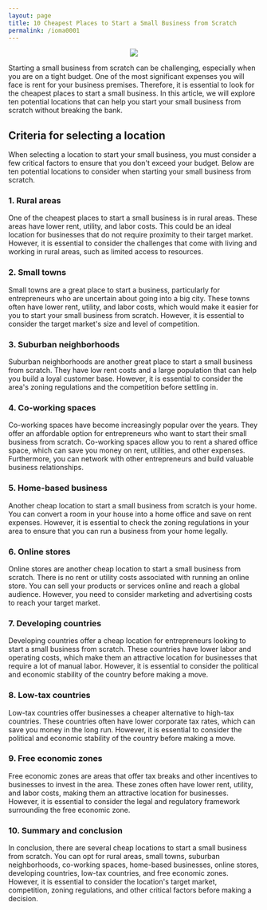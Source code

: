 ```yaml
---
layout: page
title: 10 Cheapest Places to Start a Small Business from Scratch
permalink: /ioma0001
---
```








<div class="separator" style="clear: both; text-align: center;"><a href="https://blogger.googleusercontent.com/img/b/R29vZ2xl/AVvXsEiBLgYR46ptB8hDwG3o47DFSvttZ5eHJJv1EeHY_1SL3yaNoYGGpAYbkjOiP7O9YDXwJzIF0TTJhrAKzLcshUstAe5SaLOI7bcpVsp6i1IeEi6P7CvOEQAJ0MWaxEMt-zM0VuNE3sxpbR54Khvhve0LA5UJi1EtwQQJVwIe3deuoJn1Vdgkh3Zle1zU/s1826/Professional-reviewer.png" imageanchor="1" style="margin-left: 1em; margin-right: 1em;"><img border="0" data-original-height="1570" data-original-width="1826" src="https://blogger.googleusercontent.com/img/b/R29vZ2xl/AVvXsEiBLgYR46ptB8hDwG3o47DFSvttZ5eHJJv1EeHY_1SL3yaNoYGGpAYbkjOiP7O9YDXwJzIF0TTJhrAKzLcshUstAe5SaLOI7bcpVsp6i1IeEi6P7CvOEQAJ0MWaxEMt-zM0VuNE3sxpbR54Khvhve0LA5UJi1EtwQQJVwIe3deuoJn1Vdgkh3Zle1zU/s16000/Professional-reviewer.png" /></a></div>
<p>Starting a small business from scratch can be challenging, especially when you are on a tight budget. One of the most significant expenses you will face is rent for your business premises. Therefore, it is essential to look for the cheapest places to start a small business. In this article, we will explore ten potential locations that can help you start your small business from scratch without breaking the bank.</p><h2>Criteria for selecting a location</h2><p>When selecting a location to start your small business, you must consider a few critical factors to ensure that you don't exceed your budget. Below are ten potential locations to consider when starting your small business from scratch.</p><h3>1. Rural areas</h3><p>One of the cheapest places to start a small business is in rural areas. These areas have lower rent, utility, and labor costs. This could be an ideal location for businesses that do not require proximity to their target market. However, it is essential to consider the challenges that come with living and working in rural areas, such as limited access to resources.</p><h3>2. Small towns</h3><p>Small towns are a great place to start a business, particularly for entrepreneurs who are uncertain about going into a big city. These towns often have lower rent, utility, and labor costs, which would make it easier for you to start your small business from scratch. However, it is essential to consider the target market's size and level of competition.</p><h3>3. Suburban neighborhoods</h3><p>Suburban neighborhoods are another great place to start a small business from scratch. They have low rent costs and a large population that can help you build a loyal customer base. However, it is essential to consider the area's zoning regulations and the competition before settling in.</p><h3>4. Co-working spaces</h3><p>Co-working spaces have become increasingly popular over the years. They offer an affordable option for entrepreneurs who want to start their small business from scratch. Co-working spaces allow you to rent a shared office space, which can save you money on rent, utilities, and other expenses. Furthermore, you can network with other entrepreneurs and build valuable business relationships.</p><h3>5. Home-based business</h3><p>Another cheap location to start a small business from scratch is your home. You can convert a room in your house into a home office and save on rent expenses. However, it is essential to check the zoning regulations in your area to ensure that you can run a business from your home legally.</p><h3>6. Online stores</h3><p>Online stores are another cheap location to start a small business from scratch. There is no rent or utility costs associated with running an online store. You can sell your products or services online and reach a global audience. However, you need to consider marketing and advertising costs to reach your target market.</p><h3>7. Developing countries</h3><p>Developing countries offer a cheap location for entrepreneurs looking to start a small business from scratch. These countries have lower labor and operating costs, which make them an attractive location for businesses that require a lot of manual labor. However, it is essential to consider the political and economic stability of the country before making a move.</p><h3>8. Low-tax countries</h3><p>Low-tax countries offer businesses a cheaper alternative to high-tax countries. These countries often have lower corporate tax rates, which can save you money in the long run. However, it is essential to consider the political and economic stability of the country before making a move.</p><h3>9. Free economic zones</h3><p>Free economic zones are areas that offer tax breaks and other incentives to businesses to invest in the area. These zones often have lower rent, utility, and labor costs, making them an attractive location for businesses. However, it is essential to consider the legal and regulatory framework surrounding the free economic zone.</p><h3>10. Summary and conclusion</h3><p>In conclusion, there are several cheap locations to start a small business from scratch. You can opt for rural areas, small towns, suburban neighborhoods, co-working spaces, home-based businesses, online stores, developing countries, low-tax countries, and free economic zones. However, it is essential to consider the location's target market, competition, zoning regulations, and other critical factors before making a decision.</p>



    
